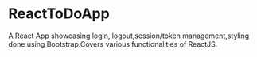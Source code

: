 # ReactToDoApp
A React App showcasing login, logout,session/token management,styling done using Bootstrap.Covers various functionalities of ReactJS. 
